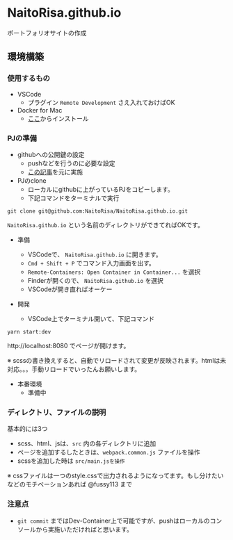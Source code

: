 # NaitoRisa.github.io
ポートフォリオサイトの作成

## 環境構築
### 使用するもの
- VSCode
  - プラグイン `Remote Development` さえ入れておけばOK
- Docker for Mac
  - [ここ](https://hub.docker.com/editions/community/docker-ce-desktop-mac/)からインストール

### PJの準備
- githubへの公開鍵の設定
  - pushなどを行うのに必要な設定
  - [この記事](https://qiita.com/shizuma/items/2b2f873a0034839e47ce)を元に実施
- PJのclone
  - ローカルにgithubに上がっているPJをコピーします。
  - 下記コマンドをターミナルで実行

```shell
git clone git@github.com:NaitoRisa/NaitoRisa.github.io.git
```

`NaitoRisa.github.io` という名前のディレクトリができてればOKです。

- 準備
  - VSCodeで、 `NaitoRisa.github.io` に開きます。
  - `Cmd + Shift + P` でコマンド入力画面を出す。
  - `Remote-Containers: Open Container in Container...` を選択
  - Finderが開くので、 `NaitoRisa.github.io` を選択
  - VSCodeが開き直ればオーケー

- 開発
  - VSCode上でターミナル開いて、下記コマンド

```shell
yarn start:dev
```

http://localhost:8080 でページが開けます。

※ scssの書き換えすると、自動でリロードされて変更が反映されます。htmlは未対応。。。手動リロードでいったんお願いします。

- 本番環境
  - 準備中

### ディレクトリ、ファイルの説明
基本的には3つ
- scss、html、jsは、`src` 内の各ディレクトリに追加
- ページを追加するしたときは、`webpack.common.js` ファイルを操作
- scssを追加した時は `src/main.jsを操作`

※ cssファイルは一つのstyle.cssで出力されるようになってます。もし分けたいなどのモチベーションあれば @fussy113 まで

### 注意点
-  `git commit` まではDev-Container上で可能ですが、pushはローカルのコンソールから実施いただければと思います。

